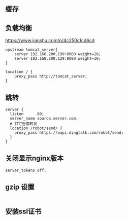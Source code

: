 ## 缓存



## 负载均衡

https://www.jianshu.com/p/4c250c1cd6cd

```nginx
upstream tomcat_server{
    server 192.168.200.130:8080 weight=10;
    server 192.168.200.129:8080 weight=10;
}
```



```nginx
location / {
    proxy_pass http://tomcat_server;
}
```



## 跳转

```nginx
server {
  listen      80;
  server_name source.server.com;
  # 钉钉告警转发
  location /robot/send/ {
    proxy_pass https://oapi.dingtalk.com/robot/send;
  }
}
```



## 关闭显示nginx版本

```nginx
server_tokens off;
```



## gzip 设置

```nginx
```



## 安装ssl证书

```nginx
```



